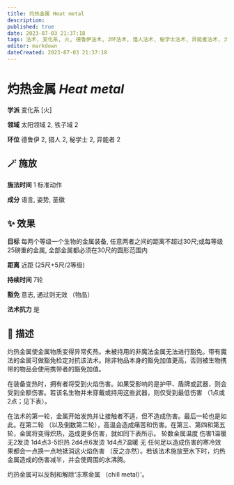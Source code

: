 ```yaml
---
title: 灼热金属 Heat metal
description: 
published: true
date: 2023-07-03 21:37:18
tags: 法术, 变化系, 火, 德鲁伊法术, 2环法术, 猎人法术, 秘学士法术, 异能者法术, 太阳领域, 铁子域
editor: markdown
dateCreated: 2023-07-03 21:37:18
---
```


# **灼热金属** *Heat metal*

**学派** 变化系 \[火\] 

**领域** 太阳领域 2, 铁子域 2

**环位** 德鲁伊 2, 猎人 2, 秘学士 2, 异能者 2

## 🪄 施放

**施法时间** 1 标准动作

**成分** 语言, 姿势, 圣徽

## ✨ 效果 

**目标** 每两个等级一个生物的金属装备, 任意两者之间的距离不超过30尺;或每等级25磅重的金属, 全部金属都必须在30尺的圆形范围内 

**距离** 近距 (25尺+5尺/2等级)  

**持续时间** 7轮 

**豁免** 意志, 通过则无效 （物品）

**法术抗力** 是

## 📖 描述

灼热金属使金属物质变得异常炙热。未被持用的非魔法金属无法进行豁免。带有魔法的金属可做豁免检定对抗该法术。除非物品本身的豁免加值更高，否则被生物携带的物品会使用携带者的豁免加值。

在装备变热时，拥有者将受到火焰伤害。如果受影响的是护甲、盾牌或武器，则会受到全额伤害。若该名生物并未穿戴或持用这些武器，则仅受到最低伤害 （1点或2点；见下表）。

在法术的第一轮，金属开始发热并让接触者不适，但不造成伤害。最后一轮也是如此。在第二轮 （以及倒数第二轮），高温会造成痛苦和伤害。在第三、第四和第五轮，金属将变得炽热，造成更多伤害，就如同下表所示。    轮数金属温度 伤害1温暖 无2发烫 1d4点3-5炽热 2d4点6发烫 1d4点7温暖 无     任何足以造成伤害的寒冷效果都会一点换一点地抵消这火焰伤害 （反之亦然）。若该法术施放至水下时，灼热金属造成的伤害减半，并会使周围的水沸腾。

灼热金属可以反制和解除‘冻寒金属 （chill metal）’。
    